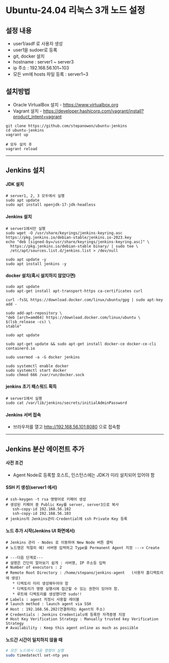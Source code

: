 


# Ubuntu-24.04 리눅스 3개 노드 설정

## 설정 내용
* user1/asdf 로 사용자 생성
* user1을 sudoer로 등록
* git, docker 설치
* hostname : server1 ~ server3
* ip 주소 : 192.168.56.101~103
* 모든 vm에 hosts 파일 등록 : server1~3

## 설치방법
* Oracle VirtualBox 설치 - https://www.virtualbox.org
* Vagrant 설치 - https://developer.hashicorp.com/vagrant/install?product_intent=vagrant

```ssh
git clone https://github.com/stepanowon/ubuntu-jenkins
cd ubuntu-jenkins
vagrant up

# 모두 설치 후 
vagrant reload
```
---
## Jenkins 설치

#### JDK 설치
```ssh
# server1, 2, 3 모두에서 실행
sudo apt update
sudo apt install openjdk-17-jdk-headless
```

#### Jenkins 설치
```ssh
# server1에서만 실행
sudo wget -O /usr/share/keyrings/jenkins-keyring.asc https://pkg.jenkins.io/debian-stable/jenkins.io-2023.key
echo "deb [signed-by=/usr/share/keyrings/jenkins-keyring.asc]" \
  https://pkg.jenkins.io/debian-stable binary/ | sudo tee \
  /etc/apt/sources.list.d/jenkins.list > /dev/null

sudo apt update -y
sudo apt install jenkins -y
```

#### docker 설치(혹시 설치하지 않았다면)
```ssh
sudo apt update
sudo apt-get install apt-transport-https ca-certificates curl

curl -fsSL https://download.docker.com/linux/ubuntu/gpg | sudo apt-key add -

sudo add-apt-repository \
"deb [arch=amd64] https://download.docker.com/linux/ubuntu \
$(lsb_release -cs) \
stable"

sudo apt update

sudo apt-get update && sudo apt-get install docker-ce docker-ce-cli containerd.io

sudo usermod -a -G docker jenkins  

sudo systemctl enable docker
sudo systemctl start docker
sudo chmod 666 /var/run/docker.sock   
```

#### jenkins 초기 패스워드 획득
```ssh
# server1에서 실행
sudo cat /var/lib/jenkins/secrets/initialAdminPassword
```

#### Jenkins 서버 접속
* 브라우저를 열고 http://192.168.56.101:8080 으로 접속함


---
## Jenkins 분산 에이전트 추가
#### 사전 조건
* Agent Node로 등록할 호스트, 인스턴스에는 JDK가 미리 설치되어 있어야 함

#### SSH 키 생성(server1 에서)
```ssh
# ssh-keygen -t rsa 명령어로 키페어 생성
# 생성된 키페어 중 Public Key를 server, server3으로 복사
   ssh-copy-id 192.168.56.102
   ssh-copy-id 192.168.56.103
# jenkins의 Jenkins관리-Credential에 ssh Private Key 등록
```

#### 노드 추가 시작(Jenkins UI 화면에서)
```ssh
# Jenkins 관리 - Nodes 로 이동하여 New Node 버튼 클릭
# 노드명은 적절히 예) 서버명 입력하고 Type을 Permanent Agent 지정 ---> Create

# ---다음 단계로---
# 설명은 간단히 알아보기 쉽게 : 서버명, IP 주소등 입력
# Number of executors : 2
# Remote Root Directory : /home/stepano/jenkins-agent   (사용자 홈디렉토리에 생성)
   * 디렉토리 미리 생성해두어야 함
   * 디렉토리가 명령 실행시에 접근할 수 있는 권한이 있어야 함.
   * 루트에 디렉토리를 생성했다면 sudo!!
# Labels : agent 지정시 사용할 레이블
# launch method : launch agent via SSH
# Host : 192.168.56.202(연결하려는 Agent의 주소)
# Credentials : Jenkins Credentials에 등록한 자격증명 지정
# Host Key Verification Strategy : Manually trusted key Verification Strategy
# Availability : Keep this agent online as much as posiible
```

#### 노드간 시간이 일치하지 않을 때
```sh
# 모든 노드에서 다음 명령어 실행
sudo timedatectl set-ntp yes
```